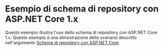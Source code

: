 # <a name="aspnet-core-repository-pattern-1x-sample"></a>Esempio di schema di repository con ASP.NET Core 1.x

Questo esempio illustra l'uso dello schema di repository con ASP.NET Core 1.x. Questo esempio è una dimostrazione dello scenario descritto nell'argomento [Schema di repository con ASP.NET Core](https://docs.microsoft.com/aspnet/core/fundamentals/repository-pattern).
